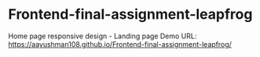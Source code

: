 # Frontend-final-assignment-leapfrog
Home page responsive design - Landing page
 Demo URL: https://aayushman108.github.io/Frontend-final-assignment-leapfrog/

